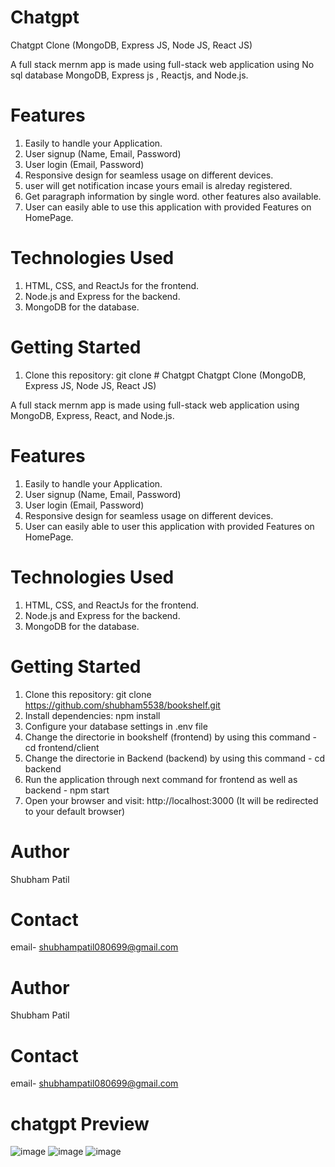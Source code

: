 # Chatgpt 
Chatgpt Clone 
(MongoDB, Express JS, Node JS, React JS)

A full stack mernm app is made using full-stack web application using No sql database MongoDB, Express js , Reactjs, and Node.js.

# Features

1. Easily to handle your Application.
2. User signup (Name, Email, Password)
3. User login (Email, Password)
4. Responsive design for seamless usage on different devices.
5. user will get notification incase yours email is alreday registered.
6. Get paragraph information by  single word. other features also available.
7. User can easily able to use this application with provided Features on HomePage.


# Technologies Used

1. HTML, CSS, and ReactJs for the frontend.
2. Node.js and Express for the backend.
3. MongoDB for the database.


# Getting Started

1. Clone this repository: git clone # Chatgpt 
Chatgpt Clone 
(MongoDB, Express JS, Node JS, React JS)

A full stack mernm app is made using full-stack web application using MongoDB, Express, React, and Node.js.

# Features

1. Easily to handle your Application.
2. User signup (Name, Email, Password)
3. User login (Email, Password)
4. Responsive design for seamless usage on different devices.
5. User can easily able to user this application with provided Features on HomePage.


# Technologies Used

1. HTML, CSS, and ReactJs for the frontend.
2. Node.js and Express for the backend.
3. MongoDB for the database.


# Getting Started

1. Clone this repository: git clone https://github.com/shubham5538/bookshelf.git
2. Install dependencies: npm install
3. Configure your database settings in .env file 
4. Change the directorie in bookshelf (frontend) by using this command -         cd frontend/client
5. Change the directorie in Backend (backend) by using this command  -           cd backend
6. Run the application through next command for frontend as well as backend -    npm start
7. Open your browser and visit: http://localhost:3000 (It will be redirected to your default browser)

 
# Author

Shubham Patil

# Contact
email- shubhampatil080699@gmail.com

 
# Author

Shubham Patil

# Contact
email- shubhampatil080699@gmail.com

# chatgpt Preview 

![image](https://github.com/shubham5538/chatgpt-clone/assets/80771033/3a5dab9c-93d2-4132-8b8f-bb869876f973)
![image](https://github.com/shubham5538/chatgpt-clone/assets/80771033/729dc145-0ab9-43e4-a70a-d5dcbe9d018f)
![image](https://github.com/shubham5538/chatgpt-clone/assets/80771033/6f0d2b8b-9ff7-4615-adb2-ec429a495bd0)





